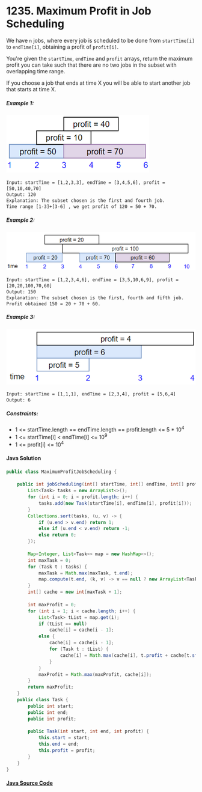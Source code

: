 # 1235. Maximum Profit in Job Scheduling
We have ```n``` jobs, where every job is scheduled to be done from ```startTime[i]``` to ```endTime[i]```, obtaining a profit of ```profit[i]```.

You're given the ```startTime```, ```endTime``` and ```profit``` arrays, return the maximum profit you can take such that there are no two jobs in the subset with overlapping time range.

If you choose a job that ends at time X you will be able to start another job that starts at time X.

##### Example 1:
![](1235_sample_01.png)

```
Input: startTime = [1,2,3,3], endTime = [3,4,5,6], profit = [50,10,40,70]
Output: 120
Explanation: The subset chosen is the first and fourth job. 
Time range [1-3]+[3-6] , we get profit of 120 = 50 + 70.
```

##### Example 2:
![](1235_sample_02.png)

```
Input: startTime = [1,2,3,4,6], endTime = [3,5,10,6,9], profit = [20,20,100,70,60]
Output: 150
Explanation: The subset chosen is the first, fourth and fifth job. 
Profit obtained 150 = 20 + 70 + 60.
```

##### Example 3:
![](1235_sample_03.png)

```
Input: startTime = [1,1,1], endTime = [2,3,4], profit = [5,6,4]
Output: 6
```

##### Constraints:

- 1 <= startTime.length == endTime.length == profit.length <= 5 * 10<sup>4</sup>
- 1 <= startTime[i] < endTime[i] <= 10<sup>9</sup>
- 1 <= profit[i] <= 10<sup>4</sup>

#### Java Solution
```java
public class MaximumProfitJobScheduling {

    public int jobScheduling(int[] startTime, int[] endTime, int[] profit) {
        List<Task> tasks = new ArrayList<>();
        for (int i = 0; i < profit.length; i++) {
            tasks.add(new Task(startTime[i], endTime[i], profit[i]));
        }
        Collections.sort(tasks, (u, v) -> {
            if (u.end > v.end) return 1;
            else if (u.end < v.end) return -1;
            else return 0;
        });

        Map<Integer, List<Task>> map = new HashMap<>();
        int maxTask = 0;
        for (Task t : tasks) {
            maxTask = Math.max(maxTask, t.end);
            map.compute(t.end, (k, v) -> v == null ? new ArrayList<Task>() : v).add(t);
        }
        int[] cache = new int[maxTask + 1];

        int maxProfit = 0;
        for (int i = 1; i < cache.length; i++) {
            List<Task> tList = map.get(i);
            if (tList == null)
                cache[i] = cache[i - 1];
            else {
                cache[i] = cache[i - 1];
                for (Task t : tList) {
                    cache[i] = Math.max(cache[i], t.profit + cache[t.start]);
                }
            }
            maxProfit = Math.max(maxProfit, cache[i]);
        }
        return maxProfit;
    }
    public class Task {
        public int start;
        public int end;
        public int profit;

        public Task(int start, int end, int profit) {
            this.start = start;
            this.end = end;
            this.profit = profit;
        }
    }
}
```

#### [Java Source Code](../../../src/main/java/com/algorithm/mergeintervals/MaximumProfitJobScheduling.java)